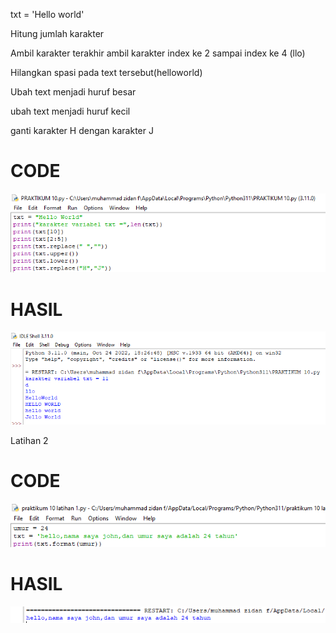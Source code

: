 txt = 'Hello world'

Hitung jumlah karakter

Ambil karakter terakhir ambil karakter index ke 2 sampai index ke 4 (llo)

Hilangkan spasi pada text tersebut(helloworld)

Ubah text menjadi huruf besar

ubah text menjadi huruf kecil

ganti karakter H dengan karakter J


# CODE 

![gambar1](gambar/gambarip5.png)

# HASIL

![gambar1](gambar/gambarip6.png)

Latihan 2

# CODE

![gambar1](gambar/gambarip4.png)

# HASIL

![gambar1](gambar/gambarip3.png)

